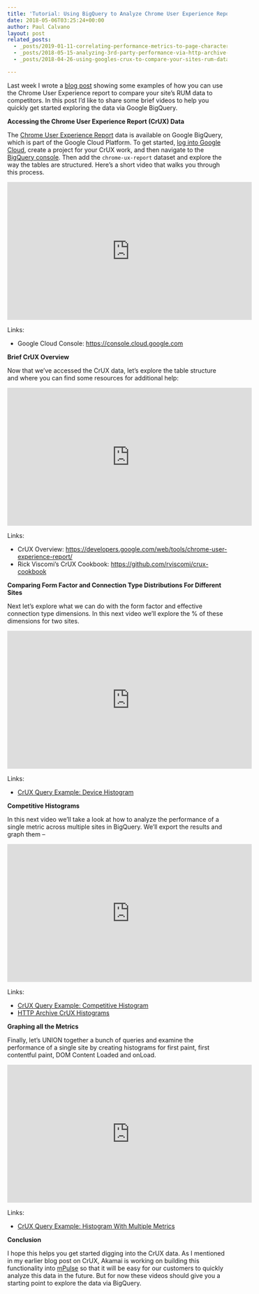```yaml
---
title: 'Tutorial: Using BigQuery to Analyze Chrome User Experience Report Data'
date: 2018-05-06T03:25:24+00:00
author: Paul Calvano
layout: post
related_posts:
  - _posts/2019-01-11-correlating-performance-metrics-to-page-characteristics.md
  - _posts/2018-05-15-analyzing-3rd-party-performance-via-http-archive-crux.md
  - _posts/2018-04-26-using-googles-crux-to-compare-your-sites-rum-data-w-competitors.md

---
```

Last week I wrote a [blog post](https://paulcalvano.com/index.php/2018/04/26/using-googles-crux-to-compare-your-sites-rum-data-w-competitors/) showing some examples of how you can use the Chrome User Experience report to compare your site&#8217;s RUM data to competitors. In this post I&#8217;d like to share some brief videos to help you quickly get started exploring the data via Google BigQuery.

<!--more-->

**Accessing the Chrome User Experience Report (CrUX) Data**

The [Chrome User Experience Report](https://developers.google.com/web/tools/chrome-user-experience-report/) data is available on Google BigQuery, which is part of the Google Cloud Platform. To get started, [log into Google Cloud](https://console.cloud.google.com), create a project for your CrUX work, and then navigate to the [BigQuery console](https://bigquery.cloud.google.com). Then add the `chrome-ux-report` dataset and explore the way the tables are structured. Here&#8217;s a short video that walks you through this process.

<iframe width="560" height="315" src="https://www.youtube.com/embed/LK0o8gPBfFk" frameborder="0" allow="accelerometer; autoplay; encrypted-media; gyroscope; picture-in-picture" allowfullscreen></iframe>

Links:

  * Google Cloud Console: <https://console.cloud.google.com> 

**Brief CrUX Overview**

Now that we&#8217;ve accessed the CrUX data, let&#8217;s explore the table structure and where you can find some resources for additional help:

<iframe width="560" height="315" src="https://www.youtube.com/embed/0MARQKhfniU" frameborder="0" allow="accelerometer; autoplay; encrypted-media; gyroscope; picture-in-picture" allowfullscreen></iframe>

Links:

  * CrUX Overview: <https://developers.google.com/web/tools/chrome-user-experience-report/>
  * Rick Viscomi&#8217;s CrUX Cookbook: <https://github.com/rviscomi/crux-cookbook>

**Comparing Form Factor and Connection Type Distributions For Different Sites**

Next let&#8217;s explore what we can do with the form factor and effective connection type dimensions. In this next video we&#8217;ll explore the % of these dimensions for two sites.

<iframe width="560" height="315" src="https://www.youtube.com/embed/ojFMCD9JY9c" frameborder="0" allow="accelerometer; autoplay; encrypted-media; gyroscope; picture-in-picture" allowfullscreen></iframe>

Links:

  * [CrUX Query Example: Device Histogram](https://bigquery.cloud.google.com/savedquery/513101547739:8691c7f4a6c64867bb4877e7569fddea)

**Competitive Histograms**

In this next video we&#8217;ll take a look at how to analyze the performance of a single metric across multiple sites in BigQuery. We&#8217;ll export the results and graph them &#8211;

<iframe width="560" height="315" src="https://www.youtube.com/embed/F9r8iU1tOY8" frameborder="0" allow="accelerometer; autoplay; encrypted-media; gyroscope; picture-in-picture" allowfullscreen></iframe>

Links:

  * [CrUX Query Example: Competitive Histogram](https://bigquery.cloud.google.com/savedquery/513101547739:36c3b67a72554f74838118ccfd1e902f)
  * [HTTP Archive CrUX Histograms](https://httparchive.org/reports/chrome-ux-report) 

**Graphing all the Metrics**

Finally, let&#8217;s UNION together a bunch of queries and examine the performance of a single site by creating histograms for first paint, first contentful paint, DOM Content Loaded and onLoad.

<iframe width="560" height="315" src="https://www.youtube.com/embed/z-N5QE9SUB8" frameborder="0" allow="accelerometer; autoplay; encrypted-media; gyroscope; picture-in-picture" allowfullscreen></iframe>

Links:

  * [CrUX Query Example: Histogram With Multiple Metrics](https://bigquery.cloud.google.com/savedquery/513101547739:bd47760e32b742139352a66361d2d91b)

**Conclusion**

I hope this helps you get started digging into the CrUX data. As I mentioned in my earlier blog post on CrUX, Akamai is working on building this functionality into [mPulse](https://www.akamai.com/us/en/products/web-performance/mpulse-real-user-monitoring.jsp) so that it will be easy for our customers to quickly analyze this data in the future. But for now these videos should give you a starting point to explore the data via BigQuery.